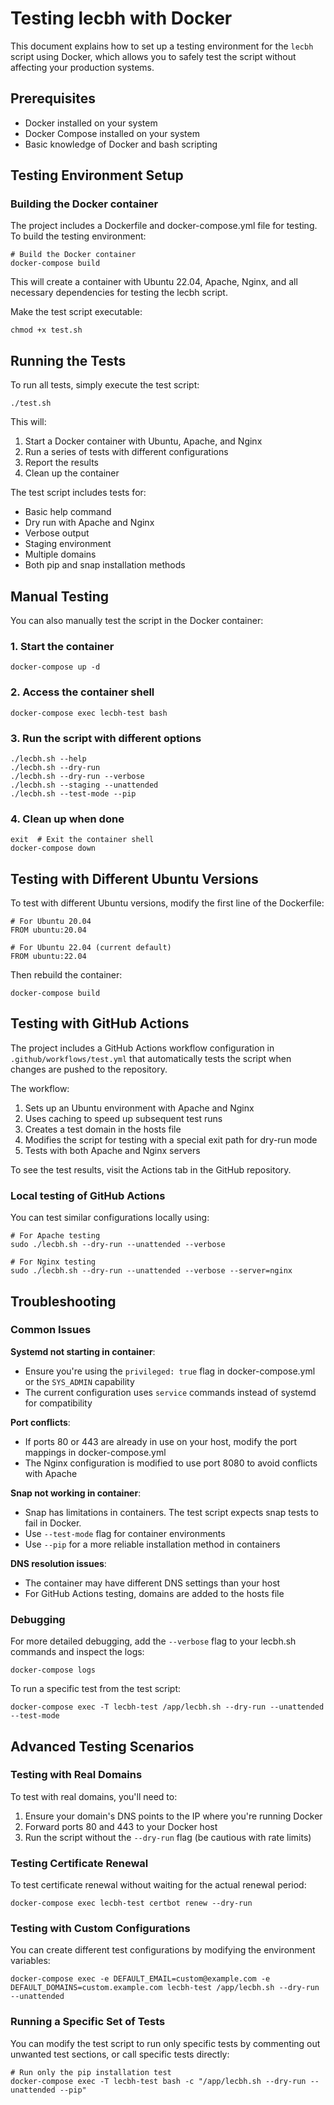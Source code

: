 # Testing lecbh with Docker

This document explains how to set up a testing environment for the `lecbh` script using Docker, which allows you to safely test the script without affecting your production systems.

## Prerequisites

*   Docker installed on your system
*   Docker Compose installed on your system
*   Basic knowledge of Docker and bash scripting

## Testing Environment Setup

### Building the Docker container

The project includes a Dockerfile and docker-compose.yml file for testing. To build the testing environment:

```
# Build the Docker container
docker-compose build
```

This will create a container with Ubuntu 22.04, Apache, Nginx, and all necessary dependencies for testing the lecbh script.

Make the test script executable:

```
chmod +x test.sh
```

## Running the Tests

To run all tests, simply execute the test script:

```
./test.sh
```

This will:

1.  Start a Docker container with Ubuntu, Apache, and Nginx
2.  Run a series of tests with different configurations
3.  Report the results
4.  Clean up the container

The test script includes tests for:

*   Basic help command
*   Dry run with Apache and Nginx
*   Verbose output
*   Staging environment
*   Multiple domains
*   Both pip and snap installation methods

## Manual Testing

You can also manually test the script in the Docker container:

### 1\. Start the container

```
docker-compose up -d
```

### 2\. Access the container shell

```
docker-compose exec lecbh-test bash
```

### 3\. Run the script with different options

```
./lecbh.sh --help
./lecbh.sh --dry-run
./lecbh.sh --dry-run --verbose
./lecbh.sh --staging --unattended
./lecbh.sh --test-mode --pip
```

### 4\. Clean up when done

```
exit  # Exit the container shell
docker-compose down
```

## Testing with Different Ubuntu Versions

To test with different Ubuntu versions, modify the first line of the Dockerfile:

```
# For Ubuntu 20.04
FROM ubuntu:20.04

# For Ubuntu 22.04 (current default)
FROM ubuntu:22.04
```

Then rebuild the container:

```
docker-compose build
```

## Testing with GitHub Actions

The project includes a GitHub Actions workflow configuration in `.github/workflows/test.yml` that automatically tests the script when changes are pushed to the repository.

The workflow:

1.  Sets up an Ubuntu environment with Apache and Nginx
2.  Uses caching to speed up subsequent test runs
3.  Creates a test domain in the hosts file
4.  Modifies the script for testing with a special exit path for dry-run mode
5.  Tests with both Apache and Nginx servers

To see the test results, visit the Actions tab in the GitHub repository.

### Local testing of GitHub Actions

You can test similar configurations locally using:

```
# For Apache testing
sudo ./lecbh.sh --dry-run --unattended --verbose

# For Nginx testing
sudo ./lecbh.sh --dry-run --unattended --verbose --server=nginx
```

## Troubleshooting

### Common Issues

**Systemd not starting in container**:

*   Ensure you're using the `privileged: true` flag in docker-compose.yml or the `SYS_ADMIN` capability
*   The current configuration uses `service` commands instead of systemd for compatibility

**Port conflicts**:

*   If ports 80 or 443 are already in use on your host, modify the port mappings in docker-compose.yml
*   The Nginx configuration is modified to use port 8080 to avoid conflicts with Apache

**Snap not working in container**:

*   Snap has limitations in containers. The test script expects snap tests to fail in Docker.
*   Use `--test-mode` flag for container environments
*   Use `--pip` for a more reliable installation method in containers

**DNS resolution issues**:

*   The container may have different DNS settings than your host
*   For GitHub Actions testing, domains are added to the hosts file

### Debugging

For more detailed debugging, add the `--verbose` flag to your lecbh.sh commands and inspect the logs:

```
docker-compose logs
```

To run a specific test from the test script:

```
docker-compose exec -T lecbh-test /app/lecbh.sh --dry-run --unattended --test-mode
```

## Advanced Testing Scenarios

### Testing with Real Domains

To test with real domains, you'll need to:

1.  Ensure your domain's DNS points to the IP where you're running Docker
2.  Forward ports 80 and 443 to your Docker host
3.  Run the script without the `--dry-run` flag (be cautious with rate limits)

### Testing Certificate Renewal

To test certificate renewal without waiting for the actual renewal period:

```
docker-compose exec lecbh-test certbot renew --dry-run
```

### Testing with Custom Configurations

You can create different test configurations by modifying the environment variables:

```
docker-compose exec -e DEFAULT_EMAIL=custom@example.com -e DEFAULT_DOMAINS=custom.example.com lecbh-test /app/lecbh.sh --dry-run --unattended
```

### Running a Specific Set of Tests

You can modify the test script to run only specific tests by commenting out unwanted test sections, or call specific tests directly:

```
# Run only the pip installation test
docker-compose exec -T lecbh-test bash -c "/app/lecbh.sh --dry-run --unattended --pip"
```